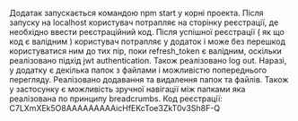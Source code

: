 Додатак запускається командою npm start у корні проекта.
Після запуску на localhost користувач потрапляє на сторінку реєстрації,
де необхідно ввести реєстраційний код. 
Після успішної реєстрації ( як що код є валідним ) користувач потрапляє 
у додаток і може без перешкод користуватися ним до тих пір, поки refresh_token
є валідним, оскільки реалізовано підхід jwt authentication.
Також реалізовано log out.
Наразі, у додатку є декілька папок з файлами і можливістю попереднього перегляду.
Реалізовано додавання та видалення папок та файлів.
Також у застосунку є можливість зручної навігації між папками яка реалізована
по принципу breadcrumbs.
Код реєстрації: C7LXmXEk5O8AAAAAAAAAicHfEKcToe3ZkT0v3Sh8F-Q

